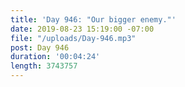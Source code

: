 ```yaml
---
title: 'Day 946: "Our bigger enemy."'
date: 2019-08-23 15:19:00 -07:00
file: "/uploads/Day-946.mp3"
post: Day 946
duration: '00:04:24'
length: 3743757
---
```


